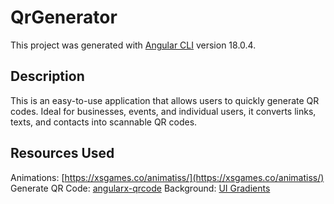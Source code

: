 # QrGenerator
This project was generated with [Angular CLI](https://github.com/angular/angular-cli) version 18.0.4.

## Description
This is an easy-to-use application that allows users to quickly generate QR codes. Ideal for businesses, events, and individual users, it converts links, texts, and contacts into scannable QR codes.

## Resources Used
Animations: [https://xsgames.co/animatiss/](https://xsgames.co/animatiss/)
Generate QR Code: [angularx-qrcode](https://www.npmjs.com/package/angularx-qrcode)
Background: [UI Gradients](https://uigradients.com/)
